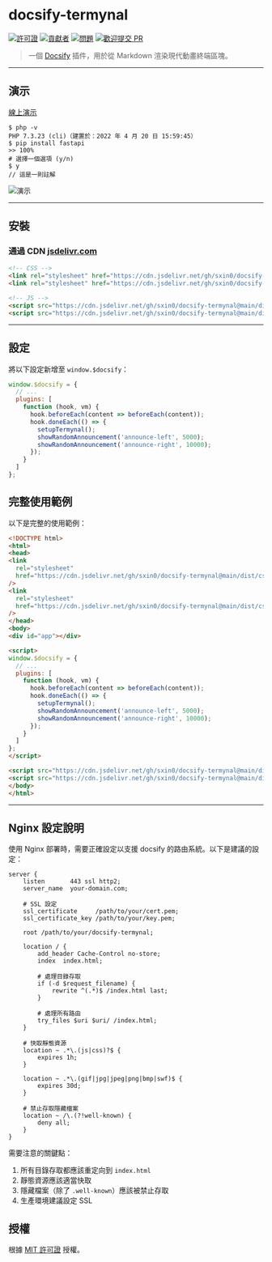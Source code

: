 # docsify-termynal

[![許可證](https://img.shields.io/github/license/sxin0/docsify-termynal)](./LICENSE)
[![貢獻者](https://img.shields.io/github/contributors/sxin0/docsify-termynal)](https://github.com/sxin0/docsify-termynal/graphs/contributors)
[![問題](https://img.shields.io/github/issues/sxin0/docsify-termynal)](https://github.com/sxin0/docsify-termynal/issues)
[![歡迎提交 PR](https://img.shields.io/badge/PRs-welcome-brightgreen)](http://makeapullrequest.com)

> 一個 [Docsify](https://docsify.js.org) 插件，用於從 Markdown 渲染現代動畫終端區塊。

---

## 演示

[線上演示](https://docs.jsx6.com)

```term
$ php -v
PHP 7.3.23 (cli)（建置於：2022 年 4 月 20 日 15:59:45）
$ pip install fastapi
>> 100%
# 選擇一個選項 (y/n)
$ y
// 這是一則註解
```

![演示](https://github.com/sxin0/docsify-termynal/assets/29392026/6cbc0179-c27c-4c0d-9dc1-7f9993a1850a)

---

## 安裝

### 通過 CDN [jsdelivr.com](https://www.jsdelivr.com/)

```html
<!-- CSS -->
<link rel="stylesheet" href="https://cdn.jsdelivr.net/gh/sxin0/docsify-termynal@main/dist/css/termynal.css">
<link rel="stylesheet" href="https://cdn.jsdelivr.net/gh/sxin0/docsify-termynal@main/dist/css/custom.css">

<!-- JS -->
<script src="https://cdn.jsdelivr.net/gh/sxin0/docsify-termynal@main/dist/js/termynal.js"></script>
<script src="https://cdn.jsdelivr.net/gh/sxin0/docsify-termynal@main/dist/js/custom.js"></script>
```

---

## 設定

將以下設定新增至 `window.$docsify`：

```js
window.$docsify = {
  // ...
  plugins: [
    function (hook, vm) {
      hook.beforeEach(content => beforeEach(content));
      hook.doneEach(() => {
        setupTermynal();
        showRandomAnnouncement('announce-left', 5000);
        showRandomAnnouncement('announce-right', 10000);
      });
    }
  ]
};
```

## 完整使用範例

以下是完整的使用範例：

```html
<!DOCTYPE html>
<html>
<head>
<link
  rel="stylesheet"
  href="https://cdn.jsdelivr.net/gh/sxin0/docsify-termynal@main/dist/css/custom.css"
/>
<link
  rel="stylesheet"
  href="https://cdn.jsdelivr.net/gh/sxin0/docsify-termynal@main/dist/css/termynal.css"
/>
</head>
<body>
<div id="app"></div>

<script>
window.$docsify = {
  // ...
  plugins: [
    function (hook, vm) {
      hook.beforeEach(content => beforeEach(content));
      hook.doneEach(() => {
        setupTermynal();
        showRandomAnnouncement('announce-left', 5000);
        showRandomAnnouncement('announce-right', 10000);
      });
    }
  ]
};
</script>

<script src="https://cdn.jsdelivr.net/gh/sxin0/docsify-termynal@main/dist/js/termynal.js"></script>
<script src="https://cdn.jsdelivr.net/gh/sxin0/docsify-termynal@main/dist/js/custom.js"></script>
</body>
</html>
```

---

## Nginx 設定說明

使用 Nginx 部署時，需要正確設定以支援 docsify 的路由系統。以下是建議的設定：

```nginx
server {
    listen       443 ssl http2;
    server_name  your-domain.com;
    
    # SSL 設定
    ssl_certificate     /path/to/your/cert.pem;
    ssl_certificate_key /path/to/your/key.pem;
    
    root /path/to/your/docsify-termynal;
    
    location / {
        add_header Cache-Control no-store;
        index  index.html;
        
        # 處理目錄存取
        if (-d $request_filename) {
            rewrite ^(.*)$ /index.html last;
        }
        
        # 處理所有路由
        try_files $uri $uri/ /index.html;
    }
    
    # 快取靜態資源
    location ~ .*\.(js|css)?$ {
        expires 1h;
    }
    
    location ~ .*\.(gif|jpg|jpeg|png|bmp|swf)$ {
        expires 30d;
    }
    
    # 禁止存取隱藏檔案
    location ~ /\.(?!well-known) {
        deny all;
    }
}
```

需要注意的關鍵點：
1. 所有目錄存取都應該重定向到 `index.html`
2. 靜態資源應該適當快取
3. 隱藏檔案（除了 `.well-known`）應該被禁止存取
4. 生產環境建議設定 SSL

## 授權

根據 [MIT 許可證](./LICENSE) 授權。
